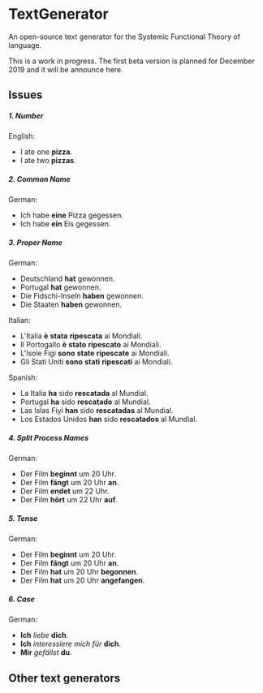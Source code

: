 # TextGenerator
An open-source text generator for the Systemic Functional Theory of language.

This is a work in progress. The first beta version is planned for December 2019 and it will be announce here.

## Issues

##### 1. Number

English:
- I ate one **pizza**.
- I ate two **pizzas**.

##### 2. Common Name

German:
- Ich habe **eine** Pizza gegessen.
- Ich habe **ein** Eis gegessen.

##### 3. Proper Name

German:
- Deutschland **hat** gewonnen.
- Portugal **hat** gewonnen.
- Die Fidschi-Inseln **haben** gewonnen.
- Die Staaten **haben** gewonnen.

Italian:
- L'Italia **è** **stata** **ripescata** ai Mondiali.
- Il Portogallo **è** **stato** **ripescato** ai Mondiali.
- L'Isole Figi **sono** **state** **ripescate** ai Mondiali.
- Gli Stati Uniti **sono** **stati** **ripescati** ai Mondiali.

Spanish:
- La Italia **ha** sido **rescatada** al Mundial.
- Portugal **ha** sido **rescatado** al Mundial.
- Las Islas Fiyi **han** sido **rescatadas** al Mundial.
- Los Estados Unidos **han** sido **rescatados** al Mundial.

##### 4. Split Process Names

German:
- Der Film **beginnt** um 20 Uhr.
- Der Film **fängt** um 20 Uhr **an**.
- Der Film **endet** um 22 Uhr.
- Der Film **hört** um 22 Uhr **auf**.

##### 5. Tense

German:
- Der Film **beginnt** um 20 Uhr.
- Der Film **fängt** um 20 Uhr **an**.
- Der Film **hat** um 20 Uhr **begonnen**.
- Der Film **hat** um 20 Uhr **angefangen**.

##### 6. Case

German:
- **Ich** *liebe* **dich**.
- **Ich** *interessiere* *mich* *für* **dich**.
- **Mir** *gefällst* **du**.

## Other text generators

